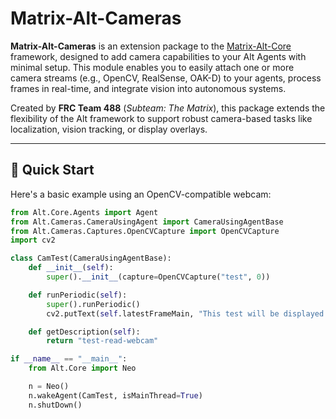 # Matrix-Alt-Cameras

**Matrix-Alt-Cameras** is an extension package to the [Matrix-Alt-Core](https://github.com/Team488/Alt/Alt-Core) framework, designed to add camera capabilities to your Alt Agents with minimal setup. This module enables you to easily attach one or more camera streams (e.g., OpenCV, RealSense, OAK-D) to your agents, process frames in real-time, and integrate vision into autonomous systems.

Created by **FRC Team 488** (*Subteam: The Matrix*), this package extends the flexibility of the Alt framework to support robust camera-based tasks like localization, vision tracking, or display overlays.

---

## 🚀 Quick Start

Here's a basic example using an OpenCV-compatible webcam:

```python
from Alt.Core.Agents import Agent
from Alt.Cameras.CameraUsingAgent import CameraUsingAgentBase
from Alt.Cameras.Captures.OpenCVCapture import OpenCVCapture
import cv2

class CamTest(CameraUsingAgentBase):
    def __init__(self):
        super().__init__(capture=OpenCVCapture("test", 0))

    def runPeriodic(self):
        super().runPeriodic()
        cv2.putText(self.latestFrameMain, "This test will be displayed on top of the frame", (10, 20), 1, 1, (255, 255, 255), 1)

    def getDescription(self):
        return "test-read-webcam"

if __name__ == "__main__":
    from Alt.Core import Neo

    n = Neo()
    n.wakeAgent(CamTest, isMainThread=True)
    n.shutDown()
```
